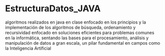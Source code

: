 # EstructuraDatos_JAVA
algoritmos realizados en java en clase enfocado en los principios y la implementación de los algoritmos de búsqueda, ordenamiento y recursividad enfocado en soluciones eficientes para problemas comunes en la informática, sentando las bases para el procesamiento, análisis y manipulación de datos a gran escala, un pilar fundamental en campos como la Inteligencia Artificial
